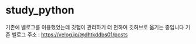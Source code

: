 # study_python
기존에 벨로그를 이용했었는데 깃헙이 관리하기 더 편하여 깃허브로 옮기는 중입니다
기존 벨로그 주소 : https://velog.io/@dhtkddbs01/posts
